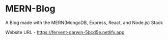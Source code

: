 # MERN-Blog
A Blog made with the MERN(MongoDB, Express, React, and Node.js) Stack

Website URL - https://fervent-darwin-5bcd5e.netlify.app
